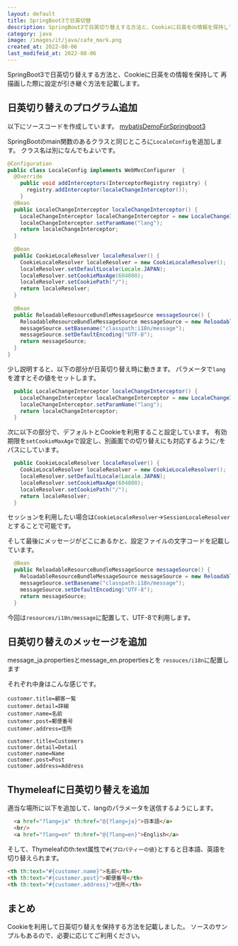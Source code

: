 ```yaml
---
layout: default
title: SpringBoot3で日英切替
description: SpringBoot3で日英切り替えする方法と、Cookieに日英をの情報を保持して再描画した際に設定が引き継ぐ方法を試してみました。
category: java
image: /images/it/java/cafe_mark.png
created_at: 2022-08-06
last_modifeid_at: 2022-08-06
---
```


SpringBoot3で日英切り替えする方法と、Cookieに日英をの情報を保持して
再描画した際に設定が引き継ぐ方法を記載します。

## 日英切り替えのプログラム追加

以下にソースコードを作成しています。
[mybatisDemoForSpringboot3](https://github.com/mtaketani113/mybatisDemoForSpringboot3/tree/0.0.2)

SpringBootのmain関数のあるクラスと同じところに`LocaleConfig`を追加します。
クラス名は別になんでもよいです。

```Java
@Configuration
public class LocaleConfig implements WebMvcConfigurer  {
  @Override 
    public void addInterceptors(InterceptorRegistry registry) { 
      registry.addInterceptor(localeChangeInterceptor()); 
    } 
  @Bean 
  public LocaleChangeInterceptor localeChangeInterceptor() { 
    LocaleChangeInterceptor localeChangeInterceptor = new LocaleChangeInterceptor(); 
    localeChangeInterceptor.setParamName("lang"); 
    return localeChangeInterceptor; 
  }
  
  @Bean 
  public CookieLocaleResolver localeResolver() { 
    CookieLocaleResolver localeResolver = new CookieLocaleResolver(); 
    localeResolver.setDefaultLocale(Locale.JAPAN);
    localeResolver.setCookieMaxAge(604800);
    localeResolver.setCookiePath("/");
    return localeResolver; 
  }
  
  @Bean 
  public ReloadableResourceBundleMessageSource messageSource() { 
    ReloadableResourceBundleMessageSource messageSource = new ReloadableResourceBundleMessageSource(); 
    messageSource.setBasename("classpath:i18n/message"); 
    messageSource.setDefaultEncoding("UTF-8");
    return messageSource; 
  }
} 
```

少し説明すると、以下の部分が日英切り替え時に動きます。
パラメータで`lang`を渡すとその値をセットします。

```Java
  public LocaleChangeInterceptor localeChangeInterceptor() { 
    LocaleChangeInterceptor localeChangeInterceptor = new LocaleChangeInterceptor(); 
    localeChangeInterceptor.setParamName("lang"); 
    return localeChangeInterceptor; 
  }
```

次に以下の部分で、デフォルトとCookieを利用すること設定しています。
有効期限を`setCookieMaxAge`で設定し、別画面での切り替えにも対応するように`/`をパスにしています。

```Java
  public CookieLocaleResolver localeResolver() { 
    CookieLocaleResolver localeResolver = new CookieLocaleResolver(); 
    localeResolver.setDefaultLocale(Locale.JAPAN);
    localeResolver.setCookieMaxAge(604800);
    localeResolver.setCookiePath("/");
    return localeResolver; 
  }
```

セッションを利用したい場合は`CookieLocaleResolver`→`SessionLocaleResolver`とすることで可能です。

そして最後にメッセージがどこにあるかと、設定ファイルの文字コードを記載しています。

```Java
  @Bean 
  public ReloadableResourceBundleMessageSource messageSource() { 
    ReloadableResourceBundleMessageSource messageSource = new ReloadableResourceBundleMessageSource(); 
    messageSource.setBasename("classpath:i18n/message"); 
    messageSource.setDefaultEncoding("UTF-8");
    return messageSource; 
  }
```
今回は`resources/i18n/message`に配置して、UTF-8で利用します。


## 日英切り替えのメッセージを追加

message_ja.propertiesとmessage_en.propertiesとを
`resouces/i18n`に配置します

それぞれ中身はこんな感じです。
```
customer.title=顧客一覧
customer.detail=詳細
customer.name=名前
customer.post=郵便番号
customer.address=住所
```

```
customer.title=Customers
customer.detail=Detail
customer.name=Name
customer.post=Post
customer.address=Address
```

## Thymeleafに日英切り替えを追加

適当な場所に以下を追加して、langのパラメータを送信するようにします。
```Html
  <a href="?lang=ja" th:href="@{?lang=ja}">日本語</a>
  <br/>
  <a href="?lang=en" th:href="@{?lang=en}">English</a>
```

そして、Thymeleafのth:text属性で`#{プロパティーの値}`とすると日本語、英語を切り替えられます。

```Html
<th th:text="#{customer.name}">名前</th>
<th th:text="#{customer.post}">郵便番号</th>
<th th:text="#{customer.address}">住所</th>
```

## まとめ

Cookieを利用して日英切り替えを保持する方法を記載しました。
ソースのサンプルもあるので、必要に応じてご利用ください。